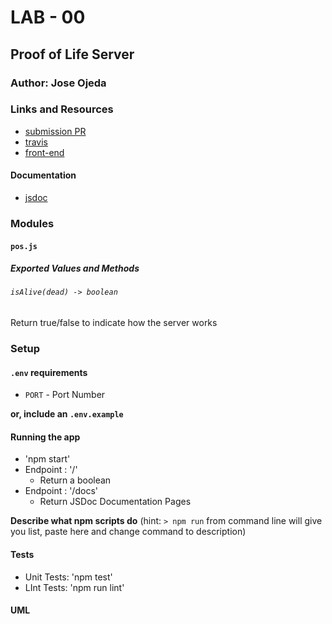 # LAB - 00

## Proof of Life Server

### Author: Jose Ojeda

### Links and Resources
* [submission PR](https://github.com/jose-401-advanced-javascript/lab-00/pull/1)
* [travis](https://www.travis-ci.com/jose-401-advanced-javascript/lab-00)
* [front-end](https://joseojeda-lab-00.herokuapp.com/)

#### Documentation
* [jsdoc](https://joseojeda-lab-00.herokuapp.com/docs/)

### Modules
#### `pos.js`
##### Exported Values and Methods

###### `isAlive(dead) -> boolean`
Return true/false to indicate how the server works

### Setup
#### `.env` requirements
* `PORT` - Port Number

**or, include an `.env.example`**

#### Running the app
* 'npm start'
* Endpoint : '/'
    * Return a boolean
* Endpoint : '/docs'
    * Return JSDoc Documentation Pages

**Describe what npm scripts do**
(hint: `> npm run` from command line will give you list, paste here and change
command to description)
  
#### Tests
* Unit Tests: 'npm test'
* LInt Tests: 'npm run lint'

#### UML
